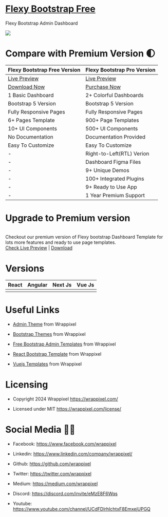 
# <a href="https://demos.wrappixel.com/free-admin-templates/bootstrap/flexy-bootstrap-free/html/index.html">Flexy Bootstrap Free</a>
Flexy Bootstrap Admin Dashboard

<!-- Main image of Template -->
<a target="_blank" href="https://www.wrappixel.com/templates/flexy-admin-lite/">
  <img src="https://www.wrappixel.com/wp-content/uploads/2021/05/flexy-free.jpg"" />
</a>


# Compare with Premium Version 🌓

<table>
<thead>
<tr>
<th>Flexy Bootstrap Free Version</th>
<th>Flexy Bootstrap Pro Version</th>
</tr>
</thead>
<tbody>
<tr>
  <td>
    <a href="https://demos.wrappixel.com/free-admin-templates/bootstrap/flexy-bootstrap-free/html/index.html">Live Preview</a>
  </td>
  <td>
  <a href="https://bootstrapdemos.wrappixel.com/flexy/dist/main/index.html">Live Preview</a>
  </td>
</tr>
<tr>
  <td>
    <a href="https://www.wrappixel.com/templates/flexy-admin-lite/">Download Now</a>
  </td>
  <td>
    <a href="https://www.wrappixel.com/templates/flexy-bootstrap-admin-template/">Purchase Now</a>
  </td>
</tr>
<tr>
  <td>
  1 Basic Dashboard
  </td>
  <td>
  2+ Colorful Dashboards
  </td>
</tr>
<tr>
  <td>
  Bootstrap 5 Version
  </td>
  <td>
  Bootstrap 5 Version
  </td>
</tr>
<tr>
  <td>
  Fully Responsive Pages
  </td>
  <td>
  Fully Responsive Pages
  </td>
</tr>
<tr>
  <td>
  6+ Pages Template
  </td>
  <td>
  900+ Page Templates
  </td>
</tr>
<tr>
  <td>
  10+ UI Components
  </td>
  <td>
  500+ UI Components
  </td>
</tr>
<tr>
  <td>
  No Documentation
  </td>
  <td>
  Documentation Provided
  </td>
</tr>
<tr>
  <td>
  Easy To Customize
  </td>
  <td>
  Easy To Customize
  </td>
</tr>
<tr>
  <td>
  -
  </td>
  <td>
  Right-to-Left(RTL) Verion
  </td>
</tr>
  <tr>
  <td>
  -
  </td>
  <td>
  Dashboard Figma Files
  </td>
</tr>
<tr>
  <td>
  -
  </td>
  <td>
  9+ Unique Demos
  </td>
</tr>
<tr>
  <td>
  -
  </td>
  <td>
  100+ Integrated Plugins
  </td>
</tr>
<tr>
  <td>
  -
  </td>
  <td>
  9+ Ready to Use App
  </td>
</tr>
<tr>
  <td>
  -
  </td>
  <td>
  1 Year Premium Support
  </td>
</tr>
</tbody>
</table>

# Upgrade to Premium version

<a target="_blank" href="https://www.wrappixel.com/templates/flexy-bootstrap-admin-template/">
  <img src="https://www.wrappixel.com/wp-content/uploads/edd/2021/05/flexy.jpg" alt="">
</a>
<p>
  Checkout our premium version of Flexy bootstrap Dashboard Template for lots more features and ready to use page templates.<br>
  <a href="https://bootstrapdemos.wrappixel.com/flexy/dist/main/index.html">Check Live Preview</a> | <a href="https://www.wrappixel.com/templates/flexy-bootstrap-admin-template/">Download</a>
</p>

<!-- Versions of Template -->
# Versions
<table>
<thead>
<tr>
<th>React</th>
<th>Angular</th>
<th>Next Js</th>
<th>Vue Js</th>
</tr>
</thead>
<tbody>
<tr>
<td>
  <a href="https://www.wrappixel.com/templates/flexy-react-material-dashboard-admin/" width="150px">
    <img src="https://www.wrappixel.com/wp-content/uploads/edd/2021/07/flexy-react-admin.jpg" alt="" style="max-width:150px;">
  </a>
</td>
<td>
  <a href="https://www.wrappixel.com/templates/flexy-material-angular-admin/" rel="nofollow" width="150px">
    <img src="https://www.wrappixel.com/wp-content/uploads/2022/03/flexy-angular-pro.jpg" alt="" style="max-width:150px;">
  </a>
</td>
<td>
  <a href="https://www.wrappixel.com/templates/flexy-nextjs-dashboard-material-ui/" rel="nofollow" width="150px">
    <img src="https://www.wrappixel.com/wp-content/uploads/edd/2022/04/nextjs-flexy.jpg" alt="" style="max-width:150px;">
  </a>
</td>
<td>
  <a href="https://www.wrappixel.com/templates/flexy-vuetify-dashboard/" rel="nofollow" width="150px">
    <img src="https://www.wrappixel.com/wp-content/uploads/edd/2022/03/fley-vue.jpg" alt="" style="max-width:150px;">
  </a>
</td>
</td>
  
</tr>
</tbody>
</table>





<!-- Useful Links of Template -->
# Useful Links
- <p><a href="https://www.wrappixel.com/">Admin Theme</a> from Wrappixel</p>
- <p><a href="https://www.wrappixel.com/templates/materialpro/">Bootstrap Themes</a> from Wrappixel</p>
- <p><a href="https://www.wrappixel.com/templates/materialpro-lite/">Free Bootstrap Admin Templates</a> from Wrappixel</p>
- <p><a href="https://www.wrappixel.com/templates/materialpro-react-redux-admin/">React Bootstrap Template</a> from Wrappixel</p>
- <p><a href="https://www.wrappixel.com/templates/materialpro-vuetify-admin/">Vuejs Templates</a> from Wrappixel</p>


<!-- Licensing of Template -->
# Licensing
- <p>Copyright 2024 Wrappixel <a href="https://www.wrappixel.com/">https://wrappixel.com/</a></p>
- <p>Licensed under MIT <a href="https://www.wrappixel.com/license/">https://wrappixel.com/license/</a></p>


<!-- Social Media of Adminmart -->
# Social Media 👭🏼
- <p>Facebook: <a href="https://www.facebook.com/wrappixel">https://www.facebook.com/wrappixel</a></p>
- <p>Linkedin: <a href="https://www.linkedin.com/company/wrappixel/">https://www.linkedin.com/company/wrappixel/</a></p>
- <p>Github: <a href="https://github.com/wrappixel">https://github.com/wrappixel</a></p>
- <p>Twitter: <a href="https://twitter.com/wrappixel">https://twitter.com/wrappixel</a></p>
- <p>Medium: <a href="https://medium.com/wrappixel">https://medium.com/wrappixel</a></p>
- <p>Discord: <a href="https://discord.com/invite/eMzE8F6Wqs">https://discord.com/invite/eMzE8F6Wqs</a></p>
- <p>Youtube: <a href="https://www.youtube.com/channel/UCdFDlrhIchtxF8EmxejUPGQ">https://www.youtube.com/channel/UCdFDlrhIchtxF8EmxejUPGQ</a></p>

